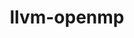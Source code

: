 ---
title: "llvm-openmp"
layout: cache
categories: [package, develop-2025-05-04]
meta: {"compilers": ["apple-clang@16.0.0"], "num_specs": 1, "num_specs_by_stack": {"ml-darwin-aarch64-mps": 1, "root": 1}, "oss": ["sequoia"], "platforms": ["darwin"], "stacks": ["ml-darwin-aarch64-mps", "root"], "targets": ["aarch64"], "versions": ["18.1.0"]}
spec_details: [{"compiler": "apple-clang@16.0.0", "hash": "zyeb2tsjqekamlvmgmweiz5num3u5b5b", "os": "sequoia", "platform": "darwin", "size": "-", "stacks": ["ml-darwin-aarch64-mps", "root"], "target": "aarch64", "variants": ["build_system=cmake", "build_type=Release", "generator=make", "~ipo", "+multicompat"], "versions": ["18.1.0"]}]
---